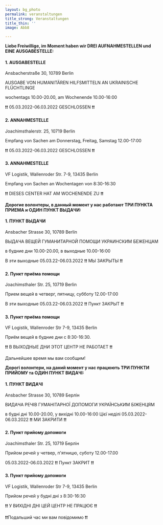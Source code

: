 ```yaml
---
layout: bg_photo
permalink: veranstaltungen
title_strong: Veranstaltungen
title_thin: ''
image: Abb8

---
```

**Liebe Freiwillige, im Moment haben wir DREI AUFNAHMESTELLEN und EINE AUSGABESTELLE:**

#### 1. AUSGABESTELLE

Ansbacherstraße 30, 10789 Berlin

AUSGABE VON HUMANITÄREN HILFSMITTELN AN UKRAINISCHE FLÜCHTLINGE

wochentags 10.00-20.00, am Wochenende 10.00-16:00

❗️❗️ 05.03.2022-06.03.2022 GESCHLOSSEN ❗️❗️

#### 2. ANNAHMESTELLE

Joachimsthalerstr. 25, 10719 Berlin

Empfang von Sachen am Donnerstag, Freitag, Samstag 12.00-17:00

❗️❗️ 05.03.2022-06.03.2022 GESCHLOSSEN ❗️❗️

#### 3. ANNAHMESTELLE

VF Logistik, Wallenroder Str. 7-9, 13435 Berlin

Empfang von Sachen an Wochentagen von 8:30-16:30

❗️❗️ DIESES CENTER HAT AM WOCHENENDE ZU ❗️❗️

**Дорогие волонтеры, в данный момент у нас работают ТРИ ПУНКТА ПРИЕМА и ОДИН ПУНКТ ВЫДАЧИ:**

#### 1. ПУНКТ ВЫДАЧИ

Ansbacher Strasse 30, 10789 Berlin

ВЫДАЧА ВЕЩЕЙ ГУМАНИТАРНОЙ ПОМОЩИ УКРАИНСКИМ БЕЖЕНЦАМ

в будние дни 10.00-20.00, в выходные 10.00-16:00

В эти выходные 05.03.22-06.03.2022  ❗️❗️ МЫ ЗАКРЫТЫ ❗️❗️

#### 2. Пункт приёма помощи

Joachimsthaler Str. 25, 10719 Berlin

Прием вещей  в четверг, пятницу, субботу 12.00-17:00

В эти выходные 05.03.22-06.03.2022 ❗️❗️ Пункт ЗАКРЫТ ❗️❗️

#### 3. Пункт приёма помощи

VF Logistik, Wallenroder Str 7-9, 13435 Berlin

Приём вещей в будние дни с 8:30-16:30.

❗️❗️ В ВЫХОДНЫЕ ДНИ ЭТОТ ЦЕНТР НЕ РАБОТАЕТ ❗️❗️

Дальнейшее время мы вам сообщим!

**Дорогі волонтери, на даний момент у нас працюють ТРИ ПУНКТИ ПРИЙОМУ та ОДИН ПУНКТ ВИДАЧІ:**

#### 1. ПУНКТ ВИДАЧІ

Ansbacher Strasse 30, 10789 Берлін

ВИДАЧА РЕЧІВ ГУМАНІТАРНОЇ ДОПОМОГИ УКРАЇНСЬКИМ БІЖЕНЦЯМ

в будні дні 10.00-20.00, у вихідні 10.00-16:00 Цієї неділі 05.03.2022-06.03.2022  ❗️❗️ МИ ЗАКРИТИ ❗️❗️

#### 2. Пункт прийому допомоги

Joachimsthaler Str. 25, 10719 Берлін

Прийом речей у четвер, п'ятницю, суботу 12.00-17.00

05\.03.2022-06.03.2022 ❗️❗️ Пункт ЗАКРИТ ❗️❗️

#### 3. Пункт прийому допомоги

VF Logistik, Wallenroder Str 7-9, 13435 Berlin

Прийом речей у будні дні з 8:30-16:30

❗️❗️ У ВИХІДНІ ДНІ ЦЕЙ ЦЕНТР НЕ ПРАЦЮЄ ❗️❗️

❗️❗️Подальший час ми вам повідомимо ❗️❗️